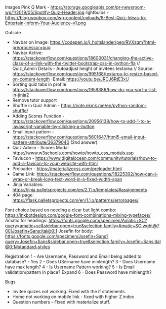 Images
Pink Q Mark - https://storage.googleapis.com/pr-newsroom-wp/1/2019/05/Spotify-Quiz-Header.jpg
lightbulbs - https://blog.woobox.com/wp-content/uploads/8-Best-Quiz-Ideas-to-Entertain-Inform-Your-Audience-v1.png

Outside
- Navbar on Image: https://codepen.io/j_holtslander/pen/RVXzqm?html-preprocessor=pug
- Navbar Active: https://stackoverflow.com/questions/18600031/changing-the-active-class-of-a-link-with-the-twitter-bootstrap-css-in-python-fla
// Quiz_Admin Details - Autoadjust height of invitees textarea
// Source: https://stackoverflow.com/questions/995168/textarea-to-resize-based-on-content-length
-Email: https://youtu.be/JRCJ6RtE3xU
- Sorting quiz tabs in profile https://stackoverflow.com/questions/1959386/how-do-you-sort-a-list-in-jinja2
- Remove tutor support
- Shuffle in Quiz Admin - https://note.nkmk.me/en/python-random-shuffle/
- Adding Scores Function - https://stackoverflow.com/questions/20956138/how-to-add-1-to-a-javascript-variable-by-clicking-a-button
- Email input pattern - https://stackoverflow.com/questions/5601647/html5-email-input-pattern-attribute/36379040 (2nd answer)
- Quiz Admin - Scores Modal https://www.w3schools.com/howto/howto_css_modals.asp
- Faviucon - https://www.digitalocean.com/community/tutorials/how-to-add-a-favicon-to-your-website-with-html
- Preloader - https://materializecss.com/preloader.html
- Game Link: https://stackoverflow.com/questions/18225302/how-can-i-wrap-or-break-long-text-word-in-a-fixed-width-span
- Jinja Variables: https://jinja.palletsprojects.com/en/2.11.x/templates/#assignments
- 404 page: https://flask.palletsprojects.com/en/1.1.x/patterns/errorpages/

Font choice based on needing a clear but light combo: https://inkbotdesign.com/google-font-combinations-mixing-typefaces/
Amatic for headings: https://fonts.google.com/specimen/Amatic+SC?query=amatic+sc&sidebar.open=true&selection.family=Amatic+SC:wght@700|Josefin+Sans:ital@0;1
Josefin for body: https://fonts.google.com/specimen/Josefin+Sans?query=Josefin+Sans&sidebar.open=true&selection.family=Josefin+Sans:ital@0;1#standard-styles

Registration
1 - Are Username, Password and Email being added to database? - Yes
2 - Does USername have minlength?
3 - Does Username have max length?
4 - Is Username Pattern working?
5 - Is Email validation/pattern in place? Expand
6 - Does Password have minlength?

Bugs
- Invitee quizes not working. Fixed with the if statements.
- Home not working on mobile link - fixed with higher Z index
- Question numbers - Fixed with materialize stuff.